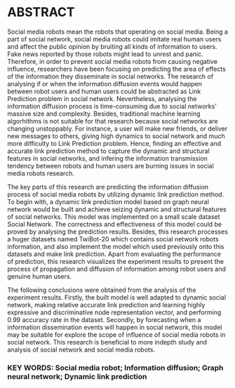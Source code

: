 # ABSTRACT
Social media robots mean the robots that operating on social media. Being a part of social network, social media robots could imitate real human users and affect the public opinion by bruiting all kinds of information to users. Fake news reported by those robots might lead to unrest and panic. Therefore, in order to prevent social media robots from causing negative influence, researchers have been focusing on predicting the area of effects of the information they disseminate in social networks. The research of analysing if or when the information diffusion events would happen between robot users and human users could be abstracted as Link Prediction problem in social network. Nevertheless, analysing the information diffusion process is time-consuming due to social networks’ massive size and complexity. Besides, traditional machine learning algorhithms is not suitable for that research because social networks are changing unstoppably. For instance, a user will make new friends, or deliver new messages to others, giving high dynamics to social network and much more difficulty to Link Prediction problem. Hence, finding an effective and accurate link prediction method to capture the dynamic and structural features in social networks, and infering the information transmission tendency between robots and human users are burning issues in social media robots research. 

The key parts of this research are predicting the information diffusion process of social media robots by utilizing dynamic link prediction method. To begin with, a dynamic link prediction model based on graph neural network would be built and achieve seizing dynamic and structural features of social networks. This model was implemented on a small scale dataset Social Network. The correctness and effectiveness of this model could be proved by analysing the prediction results. Besides, this research processes a huger datasets named TwiBot-20 which contains social network robots information, and also implement the model which used previously onto this datasets and make link prediction. Apart from evaluating the performance of prediction, this research visualizes the experiment results to present the process of propagation and diffusion of information among robot users and genuine human users. 

The following conclusions were obtained from the analysis of the experiment results. Firstly, the built model is well adapted to dynamic social network, making relative accurate link prediction and learning highly expressive and discriminative node representation vector, and performing 0.99 accuracy rate in the dataset. Secondly, by forecasting when a information dissemination events will happen in social network, this model may be suitable for explore the scope of influence of social media robots in social network. This research is beneficial to more indepth study and analysis of social network and social media robots. 

### KEY WORDS: Social media robot; Information diffusion; Graph neural network; Dynamic link prediction
